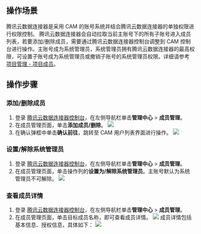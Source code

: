 ## 操作场景

腾讯云数据连接器是采用 CAM 的账号系统并结合腾讯云数据连接器的单独权限进行权限控制。
腾讯云数据连接器会自动拉取当前主账号下的所有子账号进入成员列表，若要添加/删除成员，需要通过腾讯云数据连接器控制台调整到 CAM 控制台进行操作。主账号成为系统管理员，系统管理员拥有腾讯云数据连接器的最高权限，可设置子账号成为系统管理员或撤销子账号的系统管理员权限。详细请参考 [项目管理 - 项目成员](https://cloud.tencent.com/document/product/1270/76458#.E9.A1.B9.E7.9B.AE.E6.88.90.E5.91.98)。

## 操作步骤

### 添加/删除成员

1. 登录 [腾讯云数据连接器控制台](https://ipaas.cloud.tencent.com/permission/member)，在左侧导航栏单击**管理中心** > **成员管理**。
2. 在成员管理页面，单击**添加成员/删除**。
![](https://qcloudimg.tencent-cloud.cn/raw/81e4ff1ff3c8ad39fc02085b3d97aa7d.png)
3. 在确认弹框中单击**确认前往**，跳转至 CAM 用户列表界面进行操作。
![](https://qcloudimg.tencent-cloud.cn/raw/9b0174d1caa5234ec34765121f801973.png)


### 设置/解除系统管理员

1. 登录 [腾讯云数据连接器控制台](https://ipaas.cloud.tencent.com/permission/member)，在左侧导航栏单击**管理中心** > **成员管理**。
2. 在成员管理页面，单击操作列的**设置为/解除系统管理员**。主账号默认为系统管理员不可解除。
![](https://qcloudimg.tencent-cloud.cn/raw/c3de09aef49c3ff4848461ecf42e845f.png)


### 查看成员详情

1. 登录 [腾讯云数据连接器控制台](https://ipaas.cloud.tencent.com/permission/member)，在左侧导航栏单击**管理中心** > **成员管理**。
2. 在成员管理页面，单击目标成员名称，即可查看成员详情。
![](https://qcloudimg.tencent-cloud.cn/raw/8216e92d329995c516c1401f6e77a1cf.png)
成员详情包括基本信息、授权信息，具体如下：
![](https://qcloudimg.tencent-cloud.cn/raw/51c970d9e07043561b470da1372de297.png)
